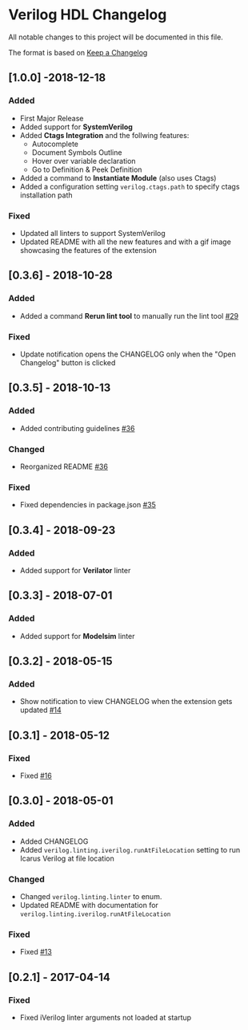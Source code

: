 # Verilog HDL Changelog
All notable changes to this project will be documented in this file.

The format is based on [Keep a Changelog](http://keepachangelog.com/en/1.0.0/)

## [1.0.0] -2018-12-18
### Added
- First Major Release
- Added support for **SystemVerilog**
- Added **Ctags Integration** and the follwing features:
    * Autocomplete
    * Document Symbols Outline
    * Hover over variable declaration
    * Go to Definition & Peek Definition
- Added a command to **Instantiate Module** (also uses Ctags)
- Added a configuration setting `verilog.ctags.path` to specify ctags installation path

### Fixed
- Updated all linters to support SystemVerilog
- Updated README with all the new features and with a gif image showcasing the features of the extension

## [0.3.6] - 2018-10-28
### Added
- Added a command **Rerun lint tool** to manually run the lint tool [#29](https://github.com/mshr-h/vscode-verilog-hdl-support/issues/29)

### Fixed
- Update notification opens the CHANGELOG only when the "Open Changelog" button is clicked

## [0.3.5] - 2018-10-13
### Added
- Added contributing guidelines [#36](https://github.com/mshr-h/vscode-verilog-hdl-support/pull/36)

### Changed
- Reorganized README [#36](https://github.com/mshr-h/vscode-verilog-hdl-support/pull/36)

### Fixed
- Fixed dependencies in package.json [#35](https://github.com/mshr-h/vscode-verilog-hdl-support/pull/35)

## [0.3.4] - 2018-09-23
### Added
- Added support for **Verilator** linter

## [0.3.3] - 2018-07-01
### Added
- Added support for **Modelsim** linter

## [0.3.2] - 2018-05-15
### Added
- Show notification to view CHANGELOG when the extension gets updated [#14](https://github.com/mshr-h/vscode-verilog-hdl-support/issues/14)

## [0.3.1] - 2018-05-12
### Fixed
- Fixed [#16](https://github.com/mshr-h/vscode-verilog-hdl-support/issues/16)

## [0.3.0] - 2018-05-01
### Added
- Added CHANGELOG
- Added `verilog.linting.iverilog.runAtFileLocation` setting to run Icarus Verilog at file location

### Changed
- Changed `verilog.linting.linter` to enum.
- Updated README with documentation for `verilog.linting.iverilog.runAtFileLocation`

### Fixed
- Fixed [#13](https://github.com/mshr-h/vscode-verilog-hdl-support/issues/13)

## [0.2.1] - 2017-04-14
### Fixed
- Fixed iVerilog linter arguments not loaded at startup
